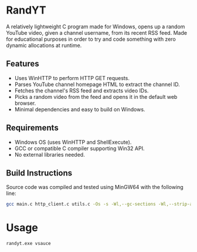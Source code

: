 # RandYT

A relatively lightweight C program made for Windows, opens up a random YouTube video, given a channel username, from its recent RSS feed.
Made for educational purposes in order to try and code something with zero dynamic allocations at runtime.

## Features

- Uses WinHTTP to perform HTTP GET requests.
- Parses YouTube channel homepage HTML to extract the channel ID.
- Fetches the channel's RSS feed and extracts video IDs.
- Picks a random video from the feed and opens it in the default web browser.
- Minimal dependencies and easy to build on Windows.

## Requirements

- Windows OS (uses WinHTTP and ShellExecute).
- GCC or compatible C compiler supporting Win32 API.
- No external libraries needed.

## Build Instructions

Source code was compiled and tested using MinGW64 with the following line:
```bash
gcc main.c http_client.c utils.c -Os -s -Wl,--gc-sections -Wl,--strip-all -lwinhttp -o randyt.exe
```

# Usage
```cmd
randyt.exe vsauce
```
